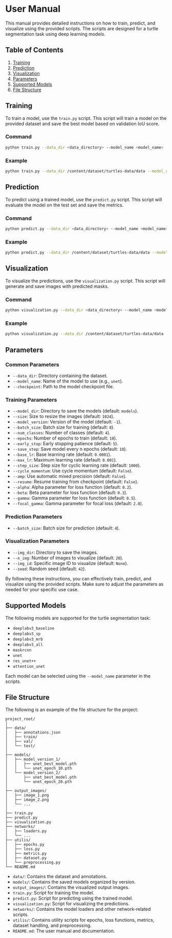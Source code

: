 # User Manual

This manual provides detailed instructions on how to train, predict, and visualize using the provided scripts. The scripts are designed for a turtle segmentation task using deep learning models.

## Table of Contents
1. [Training](#training)
2. [Prediction](#prediction)
3. [Visualization](#visualization)
4. [Parameters](#parameters)
5. [Supported Models](#supported-models)
6. [File Structure](#file-structure)

## Training

To train a model, use the `train.py` script. This script will train a model on the provided dataset and save the best model based on validation IoU score.

### Command
```bash
python train.py --data_dir <data_directory> --model_name <model_name> [options]
```

### Example
```bash
python train.py --data_dir /content/dataset/turtles-data/data --model_name unet --epochs 50
```

## Prediction

To predict using a trained model, use the `predict.py` script. This script will evaluate the model on the test set and save the metrics.

### Command
```bash
python predict.py --data_dir <data_directory> --model_name <model_name> --checkpoint <checkpoint_path> [options]
```

### Example
```bash
python predict.py --data_dir /content/dataset/turtles-data/data --model_name unet --checkpoint models/unet_best_model.pth
```

## Visualization

To visualize the predictions, use the `visualization.py` script. This script will generate and save images with predicted masks.

### Command
```bash
python visualization.py --data_dir <data_directory> --model_name <model_name> --checkpoint <checkpoint_path> --img_dir <image_directory> [options]
```

### Example
```bash
python visualization.py --data_dir /content/dataset/turtles-data/data --model_name unet --checkpoint models/unet_best_model.pth --img_dir output_images
```

## Parameters

### Common Parameters
- `--data_dir`: Directory containing the dataset.
- `--model_name`: Name of the model to use (e.g., `unet`).
- `--checkpoint`: Path to the model checkpoint file.

### Training Parameters
- `--model_dir`: Directory to save the models (default: `models`).
- `--size`: Size to resize the images (default: `1024`).
- `--model_version`: Version of the model (default: `-1`).
- `--batch_size`: Batch size for training (default: `8`).
- `--num_classes`: Number of classes (default: `4`).
- `--epochs`: Number of epochs to train (default: `10`).
- `--early_stop`: Early stopping patience (default: `5`).
- `--save_step`: Save model every n epochs (default: `10`).
- `--base_lr`: Base learning rate (default: `0.0001`).
- `--max_lr`: Maximum learning rate (default: `0.001`).
- `--step_size`: Step size for cyclic learning rate (default: `1000`).
- `--cycle_momentum`: Use cycle momentum (default: `False`).
- `--amp`: Use automatic mixed precision (default: `False`).
- `--resume`: Resume training from checkpoint (default: `False`).
- `--alpha`: Alpha parameter for loss function (default: `0.2`).
- `--beta`: Beta parameter for loss function (default: `0.3`).
- `--gamma`: Gamma parameter for loss function (default: `0.5`).
- `--focal_gamma`: Gamma parameter for focal loss (default: `2.0`).

### Prediction Parameters
- `--batch_size`: Batch size for prediction (default: `4`).

### Visualization Parameters
- `--img_dir`: Directory to save the images.
- `--n_img`: Number of images to visualize (default: `20`).
- `--img_id`: Specific image ID to visualize (default: `None`).
- `--seed`: Random seed (default: `42`).

By following these instructions, you can effectively train, predict, and visualize using the provided scripts. Make sure to adjust the parameters as needed for your specific use case.
## Supported Models

The following models are supported for the turtle segmentation task:

- `deeplabv3_baseline`
- `deeplabv3_sp`
- `deeplabv3_mrb`
- `deeplabv3_all`
- `maskrcnn`
- `unet`
- `res_unet++`
- `attention_unet`

Each model can be selected using the `--model_name` parameter in the scripts.

## File Structure

The following is an example of the file structure for the project:

```
project_root/
│
├── data/
│   ├── annotations.json
│   ├── train/
│   ├── val/
│   └── test/
│
├── models/
│   ├── model_version_1/
│   │   ├── unet_best_model.pth
│   │   └── unet_epoch_10.pth
│   └── model_version_2/
│       ├── unet_best_model.pth
│       └── unet_epoch_20.pth
│
├── output_images/
│   ├── image_1.png
│   ├── image_2.png
│   └── ...
│
├── train.py
├── predict.py
├── visualization.py
├── networks/
│   ├── loaders.py
│   └── ...
├── utilis/
│   ├── epochs.py
│   ├── loss.py
│   ├── metrics.py
│   ├── dataset.py
│   └── preprocessing.py
└── README.md
```

- `data/`: Contains the dataset and annotations.
- `models/`: Contains the saved models organized by version.
- `output_images/`: Contains the visualized output images.
- `train.py`: Script for training the model.
- `predict.py`: Script for predicting using the trained model.
- `visualization.py`: Script for visualizing the predictions.
- `networks/`: Contains the model loaders and other network-related scripts.
- `utilis/`: Contains utility scripts for epochs, loss functions, metrics, dataset handling, and preprocessing.
- `README.md`: The user manual and documentation.